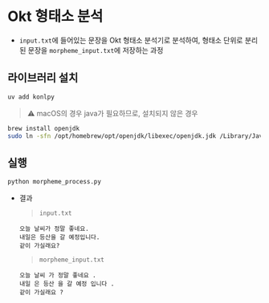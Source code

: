 # Okt 형태소 분석

- `input.txt`에 들어있는 문장을 Okt 형태소 분석기로 분석하여, 형태소 단위로 분리된 문장을 `morpheme_input.txt`에 저장하는 과정

## 라이브러리 설치

```bash
uv add konlpy
```

> ⚠️ macOS의 경우 java가 필요하므로, 설치되지 않은 경우
```bash
brew install openjdk
sudo ln -sfn /opt/homebrew/opt/openjdk/libexec/openjdk.jdk /Library/Java/JavaVirtualMachines/openjdk.jdk
```

## 실행
```bash
python morpheme_process.py
```

- 결과
    > `input.txt`
    ```Planetext
    오늘 날씨가 정말 좋네요.
    내일은 등산을 갈 예정입니다.
    같이 가실래요?
    ```

    > `morpheme_input.txt`
    ```Planetext
    오늘 날씨 가 정말 좋네요 .
    내일 은 등산 을 갈 예정 입니다 .
    같이 가실래요 ?
    ```

